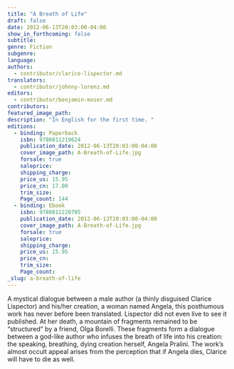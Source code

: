 ```yaml
---
title: "A Breath of Life"
draft: false
date: 2012-06-13T20:03:00-04:00
show_in_forthcoming: false
subtitle:
genre: Fiction
subgenre:
language:
authors:
  - contributor/clarice-lispector.md
translators:
  - contributor/johnny-lorenz.md
editors:
  - contributor/benjamin-moser.md
contributors:
featured_image_path:
description: "In English for the first time. "
editions:
  - binding: Paperback
    isbn: 9780811219624
    publication_date: 2012-06-13T20:03:00-04:00
    cover_image_path: A-Breath-of-Life.jpg
    forsale: true
    saleprice:
    shipping_charge:
    price_us: 15.95
    price_cn: 17.00
    trim_size:
    Page_count: 144
  - binding: Ebook
    isbn: 9780811220705
    publication_date: 2012-06-13T20:03:00-04:00
    cover_image_path: A-Breath-of-Life.jpg
    forsale: true
    saleprice:
    shipping_charge:
    price_us: 15.95
    price_cn:
    trim_size:
    Page_count:
_slug: a-breath-of-life
---
```


A mystical dialogue between a male author (a thinly disguised Clarice Lispector) and his/her creation, a woman named Angela, this posthumous work has never before been translated. Lispector did not even live to see it published. At her death, a mountain of fragments remained to be “structured” by a friend, Olga Borelli. These fragments form a dialogue between a god-like author who infuses the breath of life into his creation: the speaking, breathing, dying creation herself, Angela Pralini. The work’s almost occult appeal arises from the perception that if Angela dies, Clarice will have to die as well.

